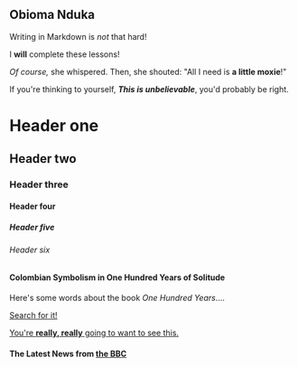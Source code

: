 ## Obioma Nduka

Writing in Markdown is _not_ that hard!

I **will** complete these lessons!

_Of course,_ she whispered. Then, she shouted: "All I need is **a little moxie**!"

If you're thinking to yourself, **_This is unbelievable_**, you'd probably be right.

# Header one

## Header two

### Header three

#### Header four

##### Header five

###### Header six

#### Colombian Symbolism in One Hundred Years of Solitude

Here's some words about the book _One Hundred Years_....

[Search for it!](www.google.com) 

[You're **really, really** going to want to see this.](www.kitten.com)

#### The Latest News from [the BBC](www.bbc.com/news)




